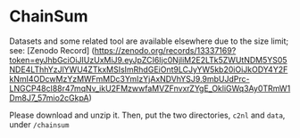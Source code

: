 # ChainSum

Datasets and some related tool are available elsewhere due to the size limit; see: [Zenodo Record] (https://zenodo.org/records/13337169?token=eyJhbGciOiJIUzUxMiJ9.eyJpZCI6Ijc0NjliM2E2LTk5ZWUtNDM5YS05NDE4LThhYzJlYWU4ZTkxMSIsImRhdGEiOnt9LCJyYW5kb20iOiJkODY4Y2FkNmI4ODcwMzYzMWFmMDc3YmIzYjAxNDVhYSJ9.9mbUJdPrc-LNGCP48cl88r47mqNv_ikU2FMzwwfaMVZFnvxrZYgE_OkliGWq3Ay0TRmW1Dm8J7_57mio2cGkpA)

Please download and unzip it. Then, put the two directories, `c2nl` and `data`, under `/chainsum`

